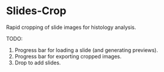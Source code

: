 # Slides-Crop
Rapid cropping of slide images for histology analysis.

TODO:
1. Progress bar for loading a slide (and generating previews).
1. Progress bar for exporting cropped images.
1. Drop to add slides.
